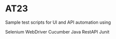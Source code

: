 # AT23
Sample test scripts for UI and API automation using

Selenium WebDriver
Cucumber
Java
RestAPI
Junit

